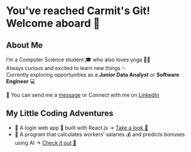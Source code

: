 # You've reached Carmit's Git! Welcome aboard 🌺 

## About Me

I’m a Computer Science student 🎓 who also loves yoga 🧘‍♀️  
Always curious and excited to learn new things ✨  
Currently exploring opportunities as a **Junior Data Analyst** or **Software Engineer** 💻


📧 You can send me a [message](mailto:carmityehudai@gmail.com) or Connect with me on [LinkedIn](http://linkedin.com/in/carmit-chaya-yehudai-626027250) 

## My Little Coding Adventures

- 📱 A login web app 🚀 built with React.js → [Take a look 👀](https://github.com/CarmitChaya/React-App-Login)  
- 🤖 A program that calculates workers’ salaries 💰 and predicts bonuses using AI → [Check it out 👀](https://github.com/your-username/other-project)  

